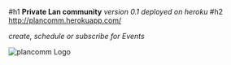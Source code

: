 #h1 **Private Lan community**
*version 0.1 deployed on heroku*
#h2 http://plancomm.herokuapp.com/

*create, schedule or subscribe for Events*

![plancomm Logo](https://res.cloudinary.com/ironhackcamp/image/upload/v1579561986/codesource/header_pic_wosn8d.jpg)